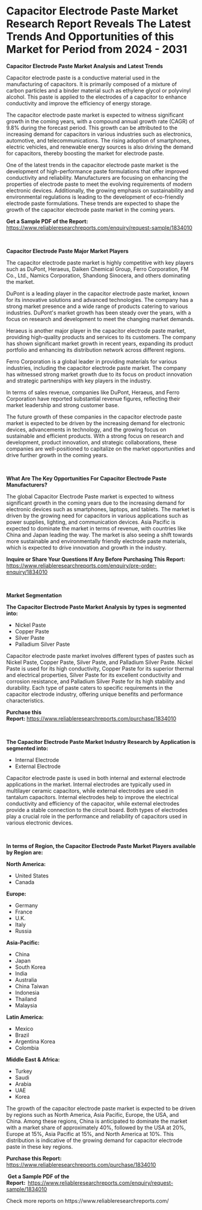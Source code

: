 <p><h1>Capacitor Electrode Paste Market Research Report Reveals The Latest Trends And Opportunities of this Market for Period from 2024 - 2031</h1></p><p><strong>Capacitor Electrode Paste Market Analysis and Latest Trends</strong></p>
<p><p>Capacitor electrode paste is a conductive material used in the manufacturing of capacitors. It is primarily composed of a mixture of carbon particles and a binder material such as ethylene glycol or polyvinyl alcohol. This paste is applied to the electrodes of a capacitor to enhance conductivity and improve the efficiency of energy storage.</p><p>The capacitor electrode paste market is expected to witness significant growth in the coming years, with a compound annual growth rate (CAGR) of 9.8% during the forecast period. This growth can be attributed to the increasing demand for capacitors in various industries such as electronics, automotive, and telecommunications. The rising adoption of smartphones, electric vehicles, and renewable energy sources is also driving the demand for capacitors, thereby boosting the market for electrode paste.</p><p>One of the latest trends in the capacitor electrode paste market is the development of high-performance paste formulations that offer improved conductivity and reliability. Manufacturers are focusing on enhancing the properties of electrode paste to meet the evolving requirements of modern electronic devices. Additionally, the growing emphasis on sustainability and environmental regulations is leading to the development of eco-friendly electrode paste formulations. These trends are expected to shape the growth of the capacitor electrode paste market in the coming years.</p></p>
<p><strong>Get a Sample PDF of the Report:&nbsp;</strong> <a href="https://www.reliableresearchreports.com/enquiry/request-sample/1834010">https://www.reliableresearchreports.com/enquiry/request-sample/1834010</a></p>
<p>&nbsp;</p>
<p><strong>Capacitor Electrode Paste Major Market Players</strong></p>
<p><p>The capacitor electrode paste market is highly competitive with key players such as DuPont, Heraeus, Daiken Chemical Group, Ferro Corporation, FM Co., Ltd., Namics Corporation, Shandong Sinocera, and others dominating the market.</p><p>DuPont is a leading player in the capacitor electrode paste market, known for its innovative solutions and advanced technologies. The company has a strong market presence and a wide range of products catering to various industries. DuPont's market growth has been steady over the years, with a focus on research and development to meet the changing market demands.</p><p>Heraeus is another major player in the capacitor electrode paste market, providing high-quality products and services to its customers. The company has shown significant market growth in recent years, expanding its product portfolio and enhancing its distribution network across different regions.</p><p>Ferro Corporation is a global leader in providing materials for various industries, including the capacitor electrode paste market. The company has witnessed strong market growth due to its focus on product innovation and strategic partnerships with key players in the industry.</p><p>In terms of sales revenue, companies like DuPont, Heraeus, and Ferro Corporation have reported substantial revenue figures, reflecting their market leadership and strong customer base.</p><p>The future growth of these companies in the capacitor electrode paste market is expected to be driven by the increasing demand for electronic devices, advancements in technology, and the growing focus on sustainable and efficient products. With a strong focus on research and development, product innovation, and strategic collaborations, these companies are well-positioned to capitalize on the market opportunities and drive further growth in the coming years.</p></p>
<p>&nbsp;</p>
<p><strong>What Are The Key Opportunities For Capacitor Electrode Paste Manufacturers?</strong></p>
<p><p>The global Capacitor Electrode Paste market is expected to witness significant growth in the coming years due to the increasing demand for electronic devices such as smartphones, laptops, and tablets. The market is driven by the growing need for capacitors in various applications such as power supplies, lighting, and communication devices. Asia Pacific is expected to dominate the market in terms of revenue, with countries like China and Japan leading the way. The market is also seeing a shift towards more sustainable and environmentally friendly electrode paste materials, which is expected to drive innovation and growth in the industry.</p></p>
<p><strong>Inquire or Share Your Questions If Any Before Purchasing This Report:</strong> <a href="https://www.reliableresearchreports.com/enquiry/pre-order-enquiry/1834010">https://www.reliableresearchreports.com/enquiry/pre-order-enquiry/1834010</a></p>
<p>&nbsp;</p>
<p><strong>Market Segmentation</strong></p>
<p><strong>The Capacitor Electrode Paste Market Analysis by types is segmented into:</strong></p>
<p><ul><li>Nickel Paste</li><li>Copper Paste</li><li>Silver Paste</li><li>Palladium Silver Paste</li></ul></p>
<p><p>Capacitor electrode paste market involves different types of pastes such as Nickel Paste, Copper Paste, Silver Paste, and Palladium Silver Paste. Nickel Paste is used for its high conductivity, Copper Paste for its superior thermal and electrical properties, Silver Paste for its excellent conductivity and corrosion resistance, and Palladium Silver Paste for its high stability and durability. Each type of paste caters to specific requirements in the capacitor electrode industry, offering unique benefits and performance characteristics.</p></p>
<p><strong>Purchase this Report:&nbsp;</strong><a href="https://www.reliableresearchreports.com/purchase/1834010">https://www.reliableresearchreports.com/purchase/1834010</a></p>
<p>&nbsp;</p>
<p><strong>The Capacitor Electrode Paste Market Industry Research by Application is segmented into:</strong></p>
<p><ul><li>Internal Electrode</li><li>External Electrode</li></ul></p>
<p><p>Capacitor electrode paste is used in both internal and external electrode applications in the market. Internal electrodes are typically used in multilayer ceramic capacitors, while external electrodes are used in tantalum capacitors. Internal electrodes help to improve the electrical conductivity and efficiency of the capacitor, while external electrodes provide a stable connection to the circuit board. Both types of electrodes play a crucial role in the performance and reliability of capacitors used in various electronic devices.</p></p>
<p>&nbsp;</p>
<p><strong>In terms of Region, the Capacitor Electrode Paste Market Players available by Region are:</strong></p>
<p>
    <p> <strong> North America: </strong>
        <ul>
            <li>United States</li>
            <li>Canada</li>
        </ul>
        </p> 
    <p> <strong> Europe: </strong>
        <ul>
            <li>Germany</li>
            <li>France</li>
            <li>U.K.</li>
            <li>Italy</li>
            <li>Russia</li>
        </ul>
        </p> 
    <p> <strong> Asia-Pacific: </strong>
        <ul>
            <li>China</li>
            <li>Japan</li>
            <li>South Korea</li>
            <li>India</li>
            <li>Australia</li>
            <li>China Taiwan</li>
            <li>Indonesia</li>
            <li>Thailand</li>
            <li>Malaysia</li>
        </ul>
        </p> 
    <p> <strong> Latin America: </strong>
        <ul>
            <li>Mexico</li>
            <li>Brazil</li>
            <li>Argentina Korea</li>
            <li>Colombia</li>
        </ul>
        </p> 
    <p> <strong> Middle East & Africa: </strong>
        <ul>
            <li>Turkey</li>
            <li>Saudi</li>
            <li>Arabia</li>
            <li>UAE</li>
            <li>Korea</li>
        </ul>
    </p>
    </p>
<p><p>The growth of the capacitor electrode paste market is expected to be driven by regions such as North America, Asia Pacific, Europe, the USA, and China. Among these regions, China is anticipated to dominate the market with a market share of approximately 40%, followed by the USA at 20%, Europe at 15%, Asia Pacific at 15%, and North America at 10%. This distribution is indicative of the growing demand for capacitor electrode paste in these key regions.</p></p>
<p><strong>Purchase this Report: </strong><a href="https://www.reliableresearchreports.com/purchase/1834010">https://www.reliableresearchreports.com/purchase/1834010</a></p>
<p>&nbsp;<strong>Get a Sample PDF of the Report:&nbsp;&nbsp;</strong><a href="https://www.reliableresearchreports.com/enquiry/request-sample/1834010">https://www.reliableresearchreports.com/enquiry/request-sample/1834010</a></p>
<p><strong></strong></p>
<p>Check more reports on https://www.reliableresearchreports.com/</p>